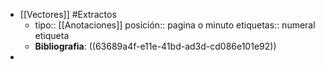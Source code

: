 - [[Vectores]] #Extractos
	- tipo:: [[Anotaciones]] 
	  posición:: pagina o minuto
	  etiquetas:: numeral etiqueta
	- **Bibliografia**: ((63689a4f-e11e-41bd-ad3d-cd086e101e92))
-